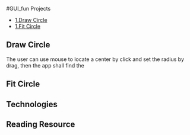 #GUI_fun Projects
* [1.Draw Circle](#draw-circle)
* [1.Fit Circle](#fit-circle)

## Draw Circle
The user can use mouse to locate a center by click and set the radius by drag, then the app shall find the


## Fit Circle


## Technologies

## Reading Resource
